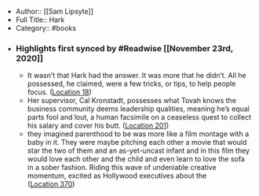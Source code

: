 - Author:: [[Sam Lipsyte]]
- Full Title:: Hark
- Category:: #books
- ### Highlights first synced by #Readwise [[November 23rd, 2020]]
    - It wasn’t that Hark had the answer. It was more that he didn’t. All he possessed, he claimed, were a few tricks, or tips, to help people focus. ([Location 18](https://readwise.io/to_kindle?action=open&asin=B07GNTDC4Q&location=18))
    - Her supervisor, Cal Kronstadt, possesses what Tovah knows the business community deems leadership qualities, meaning he’s equal parts fool and lout, a human facsimile on a ceaseless quest to collect his salary and cover his butt. ([Location 201](https://readwise.io/to_kindle?action=open&asin=B07GNTDC4Q&location=201))
    - they imagined parenthood to be was more like a film montage with a baby in it. They were maybe pitching each other a movie that would star the two of them and an as-yet-uncast infant and in this film they would love each other and the child and even learn to love the sofa in a sober fashion. Riding this wave of undeniable creative momentum, excited as Hollywood executives about the ([Location 370](https://readwise.io/to_kindle?action=open&asin=B07GNTDC4Q&location=370))
